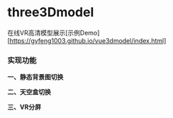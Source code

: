 # three3Dmodel
在线VR高清模型展示[示例Demo][https://gyfeng1003.github.io/vue3dmodel/index.html]

### 实现功能
**一、静态背景图切换**

**二、天空盒切换**

**三、VR分屏**
